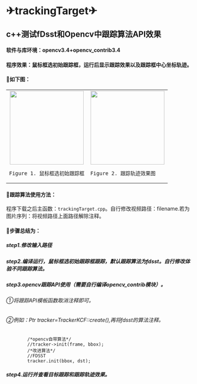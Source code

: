 # ✈trackingTarget✈
##  c++测试fDsst和Opencv中跟踪算法API效果
#### 软件与库环境：opencv3.4+opencv_contrib3.4
#### 程序效果：鼠标框选初始跟踪框，运行后显示跟踪效果以及跟踪框中心坐标轨迹。
#### 🎯如下图： 

<table>
<td><center><img src=https://github.com/TakumiWzy/trackingTarget/blob/master/img/pic1.PNG width="200px" height="200px" />
	
	Figure 1. 鼠标框选初始跟踪框
</center>
</td>
<td><center><img src=https://github.com/TakumiWzy/trackingTarget/blob/master/img/pic2.PNG width="200px" height="200px" />
	
	Figure 2. 跟踪轨迹效果图	
</center>
</td>
</table>

#### 🎯跟踪算法使用方法：
程序下载之后主函数：`trackingTarget.cpp`。自行修改视频路径：filename.若为图片序列：将视频路径上面路径解除注释。

#### 🎯步骤总结为：
##### step1.修改输入路径
##### step2.编译运行，鼠标框选初始跟踪框跟踪，默认跟踪算法为fdsst。自行修改体验不同跟踪算法。
##### step3.opencv跟踪API使用（需要自行编译opencv_contrib模块）。
###### ①将跟踪API模板函数取消注释即可。
###### ②例如：Ptr<TrackerKCF> tracker=TrackerKCF::create(),再将fdsst的算法注释。			
			/*opencv自带算法*/
			//tracker->init(frame, bbox);
			/*改进算法*/
			//FDSST
			tracker.init(bbox, dst); 

##### step4.运行并查看目标跟踪和跟踪轨迹效果。
